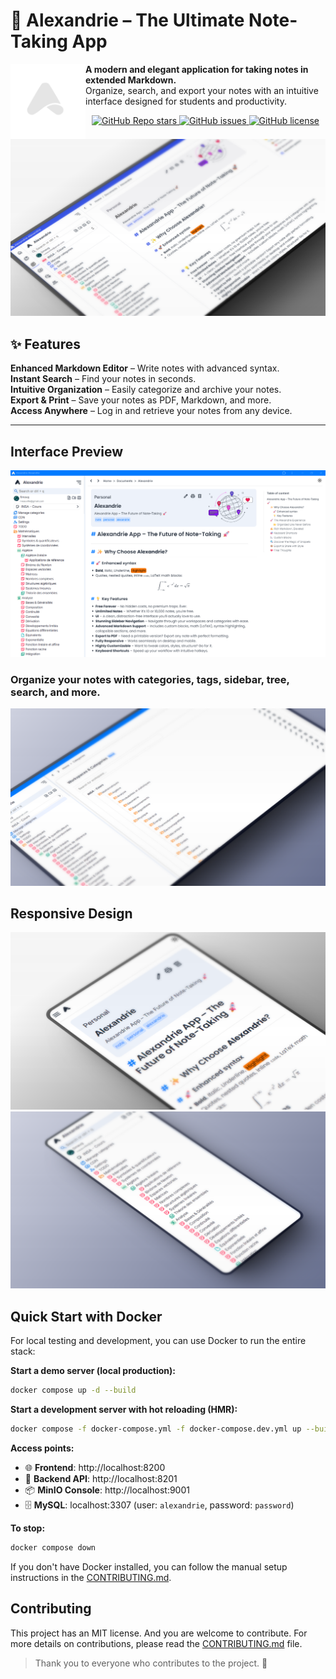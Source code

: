 # 📖 Alexandrie – The Ultimate Note-Taking App

<img src="./frontend/public/Logo/Alexandrie-logo-dark.png" width="120" align="left">

<b>A modern and elegant application for taking notes in extended Markdown.</b><br>
Organize, search, and export your notes with an intuitive interface designed for students and productivity.

<p align="center">
  <a href="https://github.com/Smaug6739/Alexandrie/stargazers">
    <img alt="GitHub Repo stars" src="https://img.shields.io/github/stars/Smaug6739/Alexandrie?style=social">
  </a>
  <a href="https://github.com/Smaug6739/Alexandrie/issues">
    <img alt="GitHub issues" src="https://img.shields.io/github/issues/Smaug6739/Alexandrie">
  </a>
  <a href="https://github.com/Smaug6739/Alexandrie/blob/main/LICENSE">
    <img alt="GitHub license" src="https://img.shields.io/github/license/Smaug6739/Alexandrie">
  </a>
</p>

![alexandrie-hub fr_dashboard_docs_218914302160015361](.github/present.png)

## ✨ Features

**Enhanced Markdown Editor** – Write notes with advanced syntax.  
**Instant Search** – Find your notes in seconds.  
**Intuitive Organization** – Easily categorize and archive your notes.  
**Export & Print** – Save your notes as PDF, Markdown, and more.  
**Access Anywhere** – Log in and retrieve your notes from any device.

---

## Interface Preview

![Interface 2](./frontend/public/screenshots/1.png)

### Organize your notes with categories, tags, sidebar, tree, search, and more.

![Interface 3](./frontend/public/screenshots/mock/3.png)

## Responsive Design

![Responsive Design](./frontend/public/screenshots/mock/phone-2.png)
![Responsive Design](./frontend/public/screenshots/mock/phone-3.png)

## Quick Start with Docker

For local testing and development, you can use Docker to run the entire stack:

**Start a demo server (local production):**

```bash
docker compose up -d --build
```

**Start a development server with hot reloading (HMR):**

```bash
docker compose -f docker-compose.yml -f docker-compose.dev.yml up --build
```

**Access points:**

- 🌐 **Frontend**: http://localhost:8200
- 🔌 **Backend API**: http://localhost:8201
- 📦 **MinIO Console**: http://localhost:9001
- 🗄️ **MySQL**: localhost:3307 (user: `alexandrie`, password: `password`)

**To stop:**

```bash
docker compose down
```

If you don't have Docker installed, you can follow the manual setup instructions in the [CONTRIBUTING.md](./CONTRIBUTING.md).

## Contributing

This project has an MIT license. And you are welcome to contribute.
For more details on contributions, please read the [CONTRIBUTING.md](./CONTRIBUTING.md) file.

> Thank you to everyone who contributes to the project. 🎉
